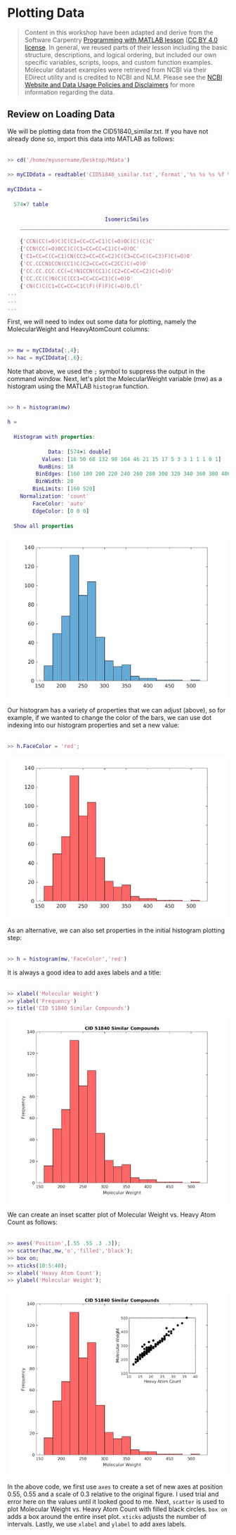 # Plotting Data

> Content in this workshop have been adapted and derive from the Software Carpentry [Programming with MATLAB lesson](https://software-carpentry.org/lessons/) ([CC BY 4.0 license](http://swcarpentry.github.io/matlab-novice-inflammation/LICENSE.html). In general, we reused parts of their lesson including the basic structure, descriptions, and logical ordering, but included our own specific variables, scripts, loops, and custom function examples. Molecular dataset examples were retrieved from NCBI via their EDirect utility and is credited to NCBI and NLM. Please see the [NCBI Website and Data Usage Policies and Disclaimers](https://www.ncbi.nlm.nih.gov/home/about/policies/) for more information regarding the data.


## Review on Loading Data

We will be plotting data from the CID51840_similar.txt. If you have not already done so, import this data into MATLAB as follows:

```Matlab

>> cd('/home/myusername/Desktop/Mdata')

>> myCIDdata = readtable('CID51840_similar.txt','Format','%s %s %s %f %d %d %d')

myCIDdata =

  574×7 table

                               IsomericSmiles                                     CID         MolecularFormula     MolecularWeight    RotatableBondCount    HeavyAtomCount    AtomChiralCount
    _____________________________________________________________________    _____________    _________________    _______________    __________________    ______________    _______________

    {'CCN(CC(=O)C)C(C1=CC=CC=C1)C(=O)OC(C)(C)C'                         }    {'146168522'}    {'C17H25NO3'    }         291.4                  8                  21                 1       
    {'CCN(CC(=O)OCC)C(C1=CC=CC=C1)C(=O)OC'                              }    {'146168519'}    {'C15H21NO4'    }        279.33                  9                  20                 1       
    {'C1=CC=C(C=C1)CN(CC2=CC=CC=C2)C(C3=CC=C(C=C3)F)C(=O)O'             }    {'146161459'}    {'C22H20FNO2'   }         349.4                  7                  26                 1       
    {'CC.CCCN1CCN(CC1)C(C2=CC=CC=C2CC)C(=O)O'                           }    {'145524776'}    {'C19H32N2O2'   }         320.5                  6                  23                 1       
    {'CC.CC.CCC.CC(=C)N1CCN(CC1)C(C2=CC=CC=C2)C(=O)O'                   }    {'145520251'}    {'C22H40N2O2'   }         364.6                  4                  26                 1       
    {'CC.CC(C)N(C)C(CC1=CC=CC=C1)C(=O)O'                                }    {'145086414'}    {'C15H25NO2'    }        251.36                  5                  18                 1       
    {'CN(C)C(C1=CC=CC=C1C(F)(F)F)C(=O)O.Cl'                             }    {'144259917'}    {'C11H13ClF3NO2'}        283.67                  3                  18                 1       
...
...
...
```

First, we will need to index out some data for plotting, namely the MolecularWeight and HeavyAtomCount columns:

```Matlab

>> mw = myCIDdata{:,4};
>> hac = myCIDdata{:,6};

```

Note that above, we used the `;` symbol to suppress the output in the command window. Next, let's plot the MolecularWeight variable (mw) as a histogram using the MATLAB `histogram` function.


```Matlab

>> h = histogram(mw)

h = 

  Histogram with properties:

             Data: [574×1 double]
           Values: [16 50 68 132 90 104 46 21 15 17 5 3 3 1 1 1 0 1]
          NumBins: 18
         BinEdges: [160 180 200 220 240 260 280 300 320 340 360 380 400 420 440 460 480 500 520]
         BinWidth: 20
        BinLimits: [160 520]
    Normalization: 'count'
        FaceColor: 'auto'
        EdgeColor: [0 0 0]

  Show all properties

```
![M_image01](/01_MATLAB/img/M_image01.jpg)


Our histogram has a variety of properties that we can adjust (above), so for example, if we wanted to change the color of the bars, we can use dot indexing into our histogram properties and set a new value:


```Matlab

>> h.FaceColor = 'red';

```

![M_image02](/01_MATLAB/img/M_image02.jpg)

As an alternative, we can also set properties in the initial histogram plotting step:

```Matlab

>> h = histogram(mw,'FaceColor','red')

```

It is always a good idea to add axes labels and a title:

```Matlab

>> xlabel('Molecular Weight')
>> ylabel('Frequency')
>> title('CID 51840 Similar Compounds')

```

![M_image03](/01_MATLAB/img/M_image03.jpg)


We can create an inset scatter plot of Molecular Weight vs. Heavy Atom Count as follows:

```Matlab

>> axes('Position',[.55 .55 .3 .3]);
>> scatter(hac,mw,'o','filled','black');
>> box on;
>> xticks(10:5:40);
>> xlabel('Heavy Atom Count');
>> ylabel('Molecular Weight');

```

![M_image04](/01_MATLAB/img/M_image04.jpg)


In the above code, we first use `axes` to create a set of new axes at position 0.55, 0.55 and a scale of 0.3 relative to the original figure. I used trial and error here on the values until it looked good to me. Next, `scatter` is used to plot Molecular Weight vs. Heavy Atom Count with filled black circles. `box on` adds a box around the entire inset plot. `xticks` adjusts the number of intervals. Lastly, we use `xlabel` and `ylabel` to add axes labels.



